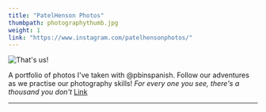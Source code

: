 ```yaml
---
title: "PatelHenson Photos"
thumbpath: photographythumb.jpg
weight: 1
link: "https://www.instagram.com/patelhensonphotos/"
---
```


![That's us!](/photographythumb.jpg)

A portfolio of photos I've taken with @pbinspanish. Follow our adventures as we practise our photography skills! *For every one you see, there's a thousand you don't* [Link](https://www.instagram.com/patelhensonphotos/)

---

